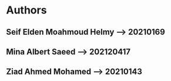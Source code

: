 # Authors

## Seif Elden Moahmoud Helmy --> 20210169
## Mina Albert Saeed --> 202120417
## Ziad Ahmed Mohamed --> 20210143
